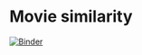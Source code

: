 
# Movie similarity



[![Binder](https://mybinder.org/badge_logo.svg)](https://mybinder.org/v2/gh/Sidema43/movie-similarity/main)
